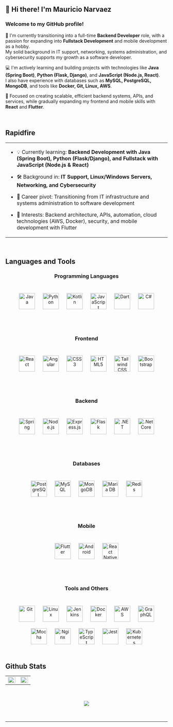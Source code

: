 ## 👋 Hi there! I'm Mauricio Narvaez  
  



### Welcome to my GitHub profile!  
🎯 I'm currently transitioning into a full-time **Backend Developer** role, with a passion for expanding into **Fullstack Development** and mobile development as a hobby.  
My solid background in IT support, networking, systems administration, and cybersecurity supports my growth as a software developer.

💻 I'm actively learning and building projects with technologies like **Java (Spring Boot)**, **Python (Flask, Django)**, and **JavaScript (Node.js, React)**.  
I also have experience with databases such as **MySQL, PostgreSQL, MongoDB**, and tools like **Docker, Git, Linux, AWS**.

🚀 Focused on creating scalable, efficient backend systems, APIs, and services, while gradually expanding my frontend and mobile skills with **React** and **Flutter**. 
  

<br/>  


## Rapidfire  
<table><tr><td valign="top" width="100%">

- 💡 Currently learning: **Backend Development with Java (Spring Boot), Python (Flask/Django), and Fullstack with JavaScript (Node.js & React)**  
  

- 🛠️ Background in: **IT Support, Linux/Windows Servers, Networking, and Cybersecurity**  
  

- 🔄 Career pivot: Transitioning from IT infrastructure and systems administration to software development  
  

- 🌱 Interests: Backend architecture, APIs, automation, cloud technologies (AWS, Docker), security, and mobile development with Flutter  


</td><td valign="top" width="100%">



</td></tr></table>  

<br/>  


## Languages and Tools  
<div align="center">

### Programming Languages  
<br>  
<a href="https://www.java.com/" target="_blank"><img src="https://profilinator.rishav.dev/skills-assets/java-original-wordmark.svg" alt="Java" height="50" style="margin:10px" /></a>  
<a href="https://www.python.org/" target="_blank"><img src="https://profilinator.rishav.dev/skills-assets/python-original.svg" alt="Python" height="50" style="margin:10px" /></a>  
<a href="https://kotlinlang.org/" target="_blank"><img src="https://profilinator.rishav.dev/skills-assets/kotlinlang-icon.svg" alt="Kotlin" height="50" style="margin:10px" /></a>  
<a href="https://www.javascript.com/" target="_blank"><img src="https://profilinator.rishav.dev/skills-assets/javascript-original.svg" alt="JavaScript" height="50" style="margin:10px" /></a>  
<a href="https://dart.dev/" target="_blank"><img src="https://profilinator.rishav.dev/skills-assets/dartlang-icon.svg" alt="Dart" height="50" style="margin:10px" /></a>  
<a href="https://docs.microsoft.com/en-us/dotnet/csharp/" target="_blank"><img src="https://profilinator.rishav.dev/skills-assets/csharp-original.svg" alt="C#" height="50" style="margin:10px" /></a>  

<br><br>

### Frontend  
<br>  
<a href="https://reactjs.org/" target="_blank"><img src="https://profilinator.rishav.dev/skills-assets/react-original-wordmark.svg" alt="React" height="50" style="margin:10px" /></a>  
<a href="https://angular.io/" target="_blank"><img src="https://profilinator.rishav.dev/skills-assets/angularjs-original.svg" alt="Angular" height="50" style="margin:10px" /></a>  
<a href="https://www.w3schools.com/css/" target="_blank"><img src="https://profilinator.rishav.dev/skills-assets/css3-original-wordmark.svg" alt="CSS3" height="50" style="margin:10px" /></a>  
<a href="https://en.wikipedia.org/wiki/HTML5" target="_blank"><img src="https://profilinator.rishav.dev/skills-assets/html5-original-wordmark.svg" alt="HTML5" height="50" style="margin:10px" /></a>  
<a href="https://www.tailwindcss.com/" target="_blank"><img src="https://profilinator.rishav.dev/skills-assets/tailwindcss.svg" alt="Tailwind CSS" height="50" style="margin:10px" /></a>  
<a href="https://getbootstrap.com/docs/3.4/javascript/" target="_blank"><img src="https://profilinator.rishav.dev/skills-assets/bootstrap-plain.svg" alt="Bootstrap" height="50" style="margin:10px" /></a>  

<br><br>

### Backend  
<br>  
<a href="https://spring.io/projects/spring-framework" target="_blank"><img src="https://profilinator.rishav.dev/skills-assets/springio-icon.svg" alt="Spring" height="50" style="margin:10px" /></a>  
<a href="https://nodejs.org/" target="_blank"><img src="https://profilinator.rishav.dev/skills-assets/nodejs-original-wordmark.svg" alt="Node.js" height="50" style="margin:10px" /></a>  
<a href="https://expressjs.com/" target="_blank"><img src="https://profilinator.rishav.dev/skills-assets/express-original-wordmark.svg" alt="Express.js" height="50" style="margin:10px" /></a>  
<a href="https://flask.palletsprojects.com/" target="_blank"><img src="https://profilinator.rishav.dev/skills-assets/flask.png" alt="Flask" height="50" style="margin:10px" /></a>  
<a href="https://dotnet.microsoft.com/download/dotnet-framework" target="_blank"><img src="https://profilinator.rishav.dev/skills-assets/dot-net-original-wordmark.svg" alt=".NET" height="50" style="margin:10px" /></a>  
<a href="https://dotnet.microsoft.com/download" target="_blank"><img src="https://profilinator.rishav.dev/skills-assets/dotnetcore.png" alt=".Net Core" height="50" style="margin:10px" /></a>  

<br><br>

### Databases  
<br>  
<a href="https://www.postgresql.org/" target="_blank"><img src="https://profilinator.rishav.dev/skills-assets/postgresql-original-wordmark.svg" alt="PostgreSQL" height="50" style="margin:10px" /></a>  
<a href="https://www.mysql.com/" target="_blank"><img src="https://profilinator.rishav.dev/skills-assets/mysql-original-wordmark.svg" alt="MySQL" height="50" style="margin:10px" /></a>  
<a href="https://www.mongodb.com/" target="_blank"><img src="https://profilinator.rishav.dev/skills-assets/mongodb-original-wordmark.svg" alt="MongoDB" height="50" style="margin:10px" /></a>  
<a href="https://mariadb.org/" target="_blank"><img src="https://profilinator.rishav.dev/skills-assets/mariadb.png" alt="Maria DB" height="50" style="margin:10px" /></a>  
<a href="https://redis.io/" target="_blank"><img src="https://profilinator.rishav.dev/skills-assets/redis-original-wordmark.svg" alt="Redis" height="50" style="margin:10px" /></a>  

<br><br>

### Mobile  
<br>  
<a href="https://flutter.dev/" target="_blank"><img src="https://profilinator.rishav.dev/skills-assets/flutterio-icon.svg" alt="Flutter" height="50" style="margin:10px" /></a>  
<a href="https://www.android.com/intl/en_in/" target="_blank"><img src="https://profilinator.rishav.dev/skills-assets/android-original-wordmark.svg" alt="Android" height="50" style="margin:10px" /></a>  
<a href="https://reactnative.dev/" target="_blank"><img src="https://cdn.worldvectorlogo.com/logos/react-2.svg" alt="React Native" height="50" style="margin:10px" /></a>  

<br><br>

### Tools and Others  
<br>  
<a href="https://github.com/" target="_blank"><img src="https://profilinator.rishav.dev/skills-assets/git-scm-icon.svg" alt="Git" height="50" style="margin:10px" /></a>  
<a href="https://www.linux.org/" target="_blank"><img src="https://profilinator.rishav.dev/skills-assets/linux-original.svg" alt="Linux" height="50" style="margin:10px" /></a>  
<a href="https://www.jenkins.io/" target="_blank"><img src="https://profilinator.rishav.dev/skills-assets/jenkins-icon.svg" alt="Jenkins" height="50" style="margin:10px" /></a>  
<a href="https://www.docker.com/" target="_blank"><img src="https://profilinator.rishav.dev/skills-assets/docker-original-wordmark.svg" alt="Docker" height="50" style="margin:10px" /></a>  
<a href="https://aws.amazon.com/" target="_blank"><img src="https://profilinator.rishav.dev/skills-assets/amazonwebservices-original-wordmark.svg" alt="AWS" height="50" style="margin:10px" /></a>  
<a href="https://graphql.org/" target="_blank"><img src="https://profilinator.rishav.dev/skills-assets/graphql.png" alt="GraphQL" height="50" style="margin:10px" /></a>  
<a href="https://mochajs.org/" target="_blank"><img src="https://profilinator.rishav.dev/skills-assets/mocha.png" alt="Mocha" height="50" style="margin:10px" /></a>  
<a href="https://www.nginx.com/" target="_blank"><img src="https://profilinator.rishav.dev/skills-assets/nginx-original.svg" alt="Nginx" height="50" style="margin:10px" /></a>  
<a href="https://www.typescriptlang.org/" target="_blank"><img src="https://profilinator.rishav.dev/skills-assets/typescript-original.svg" alt="TypeScript" height="50" style="margin:10px" /></a>  
<a href="https://www.jestjs.io/" target="_blank"><img src="https://profilinator.rishav.dev/skills-assets/jest.svg" alt="Jest" height="50" style="margin:10px" /></a>  
<a href="https://kubernetes.io/" target="_blank"><img style="margin: 10px" src="https://profilinator.rishav.dev/skills-assets/kubernetes-icon.svg" alt="Kubernetes" height="50" /></a>  


</div>
<br/>  


## Github Stats  
<table><tr><td valign="top" width="50%">

<img src="https://github-readme-stats.vercel.app/api?username=madandev02&show_icons=true&count_private=true&hide_border=true" align="left" style="width: 100%" />

</td><td valign="top" width="50%">

<div align="center"><img src="https://github-readme-stats.vercel.app/api/top-langs/?username=madandev02&hide_border=true&layout=compact" align="center" style="width: 100%" /></div>

</td></tr></table>  

<br/>  

  

<br/>  

<div align="center">
<img src="https://komarev.com/ghpvc/?username=madandev02&&style=flat-square" align="center" />
</div>  
  

<br/>  


<br />

----
